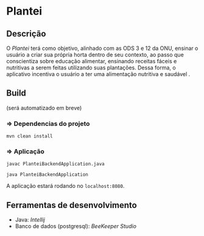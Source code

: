 # Plantei

## Descrição

O _Plantei_ terá como objetivo, alinhado com as ODS 3 e 12 da ONU, ensinar o usuário a criar sua própria horta dentro de
seu contexto, ao passo que conscientiza sobre educação alimentar, ensinando receitas fáceis e nutritivas a serem feitas
utilizando suas plantações. Dessa forma, o aplicativo incentiva o usuário a ter uma alimentação nutritiva e saudável .

## Build

(será automatizado em breve)

### => Dependencias do projeto

`mvn clean install`

### => Aplicação

`javac PlanteiBackendApplication.java`

`java PlanteiBackendApplication`

A aplicação estará rodando no `localhost:8080`.

## Ferramentas de desenvolvimento

- Java: _Intellij_
- Banco de dados (postgresql): _BeeKeeper Studio_